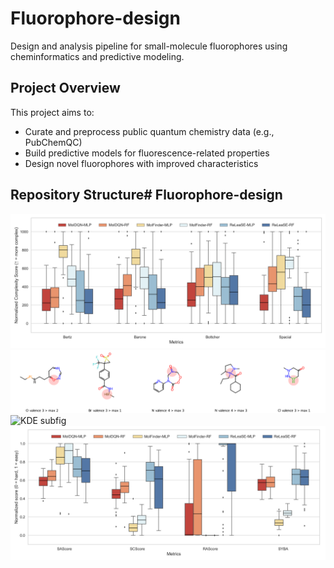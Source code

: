 # Fluorophore-design

Design and analysis pipeline for small-molecule fluorophores using cheminformatics and predictive modeling.


## Project Overview

This project aims to:
- Curate and preprocess public quantum chemistry data (e.g., PubChemQC)
- Build predictive models for fluorescence-related properties
- Design novel fluorophores with improved characteristics


## Repository Structure# Fluorophore-design
![Complexity metric](results/complexity_metrics_boxplot_1to1000z.png)
![Invalid valence](results/invalid_valence_with_reasons.png)
![KDE subfig](results/kde_subfigs_legends_insideGH#1.png)
![Synthetic Accessibility](results/synthetic_accessibility_boxplot_tunedz.png)
